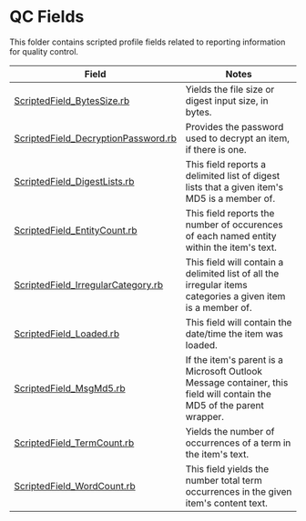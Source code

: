 QC Fields
============================

This folder contains scripted profile fields related to reporting information for quality control.

| Field | Notes |
|-------|-------|
| [ScriptedField_BytesSize.rb][ScriptedField_BytesSize] | Yields the file size or digest input size, in bytes. |
| [ScriptedField_DecryptionPassword.rb][ScriptedField_DecryptionPassword] | Provides the password used to decrypt an item, if there is one. |
| [ScriptedField_DigestLists.rb][ScriptedField_DigestLists] | This field reports a delimited list of digest lists that a given item's MD5 is a member of.|
| [ScriptedField_EntityCount.rb][ScriptedField_EntityCount] | This field reports the number of occurences of each named entity within the item's text.|
| [ScriptedField_IrregularCategory.rb][ScriptedField_IrregularCategory] | This field will contain a delimited list of all the irregular items categories a given item is a member of.|
| [ScriptedField_Loaded.rb][ScriptedField_Loaded] | This field will contain the date/time the item was loaded.|
| [ScriptedField_MsgMd5.rb][ScriptedField_MsgMd5] | If the item's parent is a Microsoft Outlook Message container, this field will contain the MD5 of the parent wrapper.|
| [ScriptedField_TermCount.rb][ScriptedField_TermCount] | Yields the number of occurrences of a term in the item's text. |
| [ScriptedField_WordCount.rb][ScriptedField_WordCount] | This field yields the number total term occurrences in the given item's content text.|

[ScriptedField_BytesSize]: https://github.com/Nuix/Scripted-Metadata-Profile-Fields/blob/master/Ruby/QC/ScriptedField_BytesSize.rb
[ScriptedField_DecryptionPassword]: https://github.com/Nuix/Scripted-Metadata-Profile-Fields/blob/master/Ruby/QC/ScriptedField_DecryptionPassword.rb
[ScriptedField_DigestLists]: https://github.com/Nuix/Scripted-Metadata-Profile-Fields/blob/master/Ruby/QC/ScriptedField_DigestLists.rb
[ScriptedField_EntityCount]: https://github.com/Nuix/Scripted-Metadata-Profile-Fields/blob/master/Ruby/QC/ScriptedField_EntityCount.rb
[ScriptedField_IrregularCategory]: https://github.com/Nuix/Scripted-Metadata-Profile-Fields/blob/master/Ruby/QC/ScriptedField_IrregularCategory.rb
[ScriptedField_Loaded]: https://github.com/Nuix/Scripted-Metadata-Profile-Fields/blob/master/Ruby/QC/ScriptedField_Loaded.rb
[ScriptedField_MsgMd5]: https://github.com/Nuix/Scripted-Metadata-Profile-Fields/blob/master/Ruby/QC/ScriptedField_MsgMd5.rb
[ScriptedField_TermCount]: https://github.com/Nuix/Scripted-Metadata-Profile-Fields/blob/master/Ruby/QC/ScriptedField_TermCount.rb
[ScriptedField_WordCount]: https://github.com/Nuix/Scripted-Metadata-Profile-Fields/blob/master/Ruby/QC/ScriptedField_WordCount.rb
